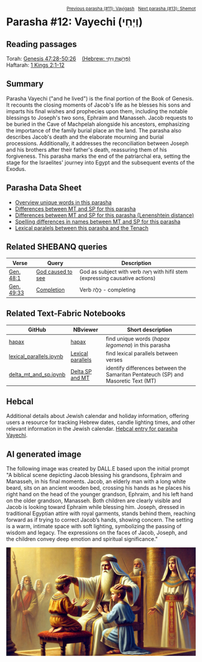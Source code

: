 <span style="float: right;"><sup><a href="../11%20-%20Vayigash">Previous parasha (#11): Vayigash</a> &nbsp;&nbsp;<a href="../13%20-%20Shemot">Next parasha (#13): Shemot</a></sup></span>

# Parasha&nbsp;#12: Vayechi (וַיְחִי) <a name="start"></a>

## Reading passages

Torah: <a href="https://www.stepbible.org/?q=version=NASB2020|reference=Gen.47:28-50:26&options=HNVUG" target="_blank">Genesis 47:28-50:26</a> &nbsp;&nbsp; <a href="https://tikkun.io/#/p/vayechi" target="_blank">(Hebrew: פָּרָשַׁת וַיְחִי)</a><br>
Haftarah: <a href="https://www.stepbible.org/?q=version=NASB2020|reference=1Kgs.2:1-12&options=HNVUG" target="_blank">1 Kings 2:1-12</a>

## Summary

Parasha Vayechi ("and he lived") is the final portion of the Book of Genesis. It recounts the closing moments of Jacob's life as he blesses his sons and imparts his final wishes and prophecies upon them, including the notable blessings to Joseph's two sons, Ephraim and Manasseh. Jacob requests to be buried in the Cave of Machpelah alongside his ancestors, emphasizing the importance of the family burial place an the land. The parasha also describes Jacob's death and the elaborate mourning and burial processions. Additionally, it addresses the reconciliation between Joseph and his brothers after their father's death, reassuring them of his forgiveness. This parasha marks the end of the patriarchal era, setting the stage for the Israelites' journey into Egypt and the subsequent events of the Exodus.

## Parasha Data Sheet

<ul><li><a href="https://tonyjurg.github.io/Parashot/WeeklyParasha/12%20-%20Vayechi/hapax_legomena(Vayechi).html" target="_blank">Overview unique words in this parasha</a>
</li><li><a href="https://tonyjurg.github.io/Parashot/WeeklyParasha/12%20-%20Vayechi/differences_MT_SP(Vayechi).html" target="_blank">Differences between MT and SP for this parasha</a>
</li><li><a href="https://tonyjurg.github.io/Parashot/WeeklyParasha/12%20-%20Vayechi/levenshtein_differences_MT_SP(Vayechi).html" target="_blank">Differences between MT and SP for this parasha (Lenenshtein distance)</a>
</li><li><a href="https://tonyjurg.github.io/Parashot/WeeklyParasha/12%20-%20Vayechi/spelling_differences_SP_MT(Vayechi).html" target="_blank">Spelling differences in names between MT and SP for this parasha</a>
</li><li><a href="https://tonyjurg.github.io/Parashot/WeeklyParasha/12%20-%20Vayechi/lexical_parallels(Vayechi).html" target="_blank">Lexical paralels between this parasha and the Tenach</a>
</li></ul>

## Related SHEBANQ queries

Verse | Query | Description
--- | --- | ---
<a href="https://www.stepbible.org/?q=version=NASB2020\|reference=Gen.48:11&options=HNVUG" target="_blank">Gen. 48:1</a> | <a href="https://shebanq.ancient-data.org/hebrew/text?iid=6875	&version=2021&page=1&mr=r&qw=q" target="_blank">God caused to see</a> | God as subject with verb רָאָה with hifil stem (expressing causative actions)
<a href="https://www.stepbible.org/?q=version=NASB2020\|reference=Gen.49:33&options=HNVUG" target="_blank">Gen. 49:33</a> | <a href="https://shebanq.ancient-data.org/hebrew/text?iid=6306&version=2021&page=1&mr=r&qw=q" target="_blank">Completion</a> | Verb כָּלָה - completing

## Related Text-Fabric Notebooks

GitHub | NBviewer | Short description
---|---|---
[hapax](hapax.ipynb) | <a href="https://nbviewer.org/github/tonyjurg/Parashot/blob/main/WeeklyParasha/12%20-%20Vayechi/hapax.ipynb" target="_blank">hapax</a>| find unique words (*hapax legomena*) in this parasha
[lexical_parallels.ipynb](lexical_parallels.ipynb) | <a href="https://nbviewer.org/github/tonyjurg/Parashot/blob/main/WeeklyParasha/12%20-%20Vayechi/lexical_parallels.ipynb" target="_blank">Lexical parallels</a>| find lexical parallels between verses
[delta_mt_and_sp.ipynb](delta_mt_and_sp.ipynb) | <a href="https://nbviewer.org/github/tonyjurg/Parashot/blob/main/WeeklyParasha/12%20-%20Vayechi/delta_mt_and_sp.ipynb" target="_blank">Delta SP and MT</a>| identify differences between the Samaritan Pentateuch (SP) and Masoretic Text (MT)

## Hebcal

Additional details about Jewish calendar and holiday information, offering users a resource for tracking Hebrew dates, candle lighting times, and other relevant information in the Jewish calendar. <a href="https://www.hebcal.com/sedrot/vayechi" target="_blank">Hebcal entry for parasha Vayechi</a>.

## AI generated image

The following image was created by DALL.E based upon the initial prompt "A biblical scene depicting Jacob blessing his grandsons, Ephraim and Manasseh, in his final moments. Jacob, an elderly man with a long white beard, sits on an ancient wooden bed, crossing his hands as he places his right hand on the head of the younger grandson, Ephraim, and his left hand on the older grandson, Manasseh. Both children are clearly visible and Jacob is looking toward Ephraim while blessing him. Joseph, dressed in traditional Egyptian attire with royal garments, stands behind them, reaching forward as if trying to correct Jacob’s hands, showing concern. The setting is a warm, intimate space with soft lighting, symbolizing the passing of wisdom and legacy. The expressions on the faces of Jacob, Joseph, and the children convey deep emotion and spiritual significance."

<img src="images/DALL-E-vayechi.jpg">
